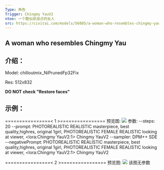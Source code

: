 ```yaml
---
Type: 角色
Trigger: Chingmy YauV2
ntoe: 一个酷似邱淑贞的女人
src: https://civitai.com/models/56805/a-woman-who-resembles-chingmy-yau
---
```

## A woman who resembles Chingmy Yau


## 介绍：
<p>Model: chilloutmix_NiPrunedFp32Fix</p><p>Res: 512x832</p><p><strong>DO NOT check "Restore faces"</strong></p>

## 示例：
================\< 1 \>================
预览图: 
![](https://image.civitai.com/xG1nkqKTMzGDvpLrqFT7WA/ab82ee80-acb3-402f-88dd-d0a306ccb5c0/width=450/671242.jpeg)
参数: 
--steps: 20
--prompt: PHOTOREALISTIC REALISTIC
masterpiece, best quality,highres, original 1girl,
PHOTOREALISTIC
FEMALE
REALISTIC
looking at viewer,
 \<lora:Chingmy YauV2:1\>
Chingmy YauV2
--sampler: DPM++ SDE
--negativePrompt: PHOTOREALISTIC REALISTIC
masterpiece, best quality,highres, original 1girl,
PHOTOREALISTIC
FEMALE
REALISTIC
looking at viewer,
 \<lora:Chingmy YauV2:1\>
Chingmy YauV2

================\< 2 \>================
预览图: 
![](https://image.civitai.com/xG1nkqKTMzGDvpLrqFT7WA/127afc8b-4188-4ba3-8cd8-4f060bfc8919/width=450/671185.jpeg)
该图无参数
